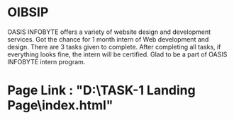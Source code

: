 # OIBSIP
OASIS INFOBYTE offers a variety of website design and development services. Got the chance for 1 month intern of Web development and design. There are 3 tasks given to complete. After completing all tasks, if everything looks fine, the intern will be certified. Glad to be a part of OASIS INFOBYTE intern program.

# Page Link : "D:\TASK-1 Landing Page\index.html" 
